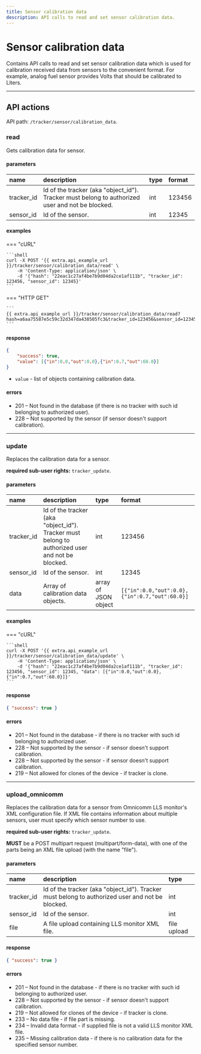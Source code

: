 ```yaml
---
title: Sensor calibration data
description: API calls to read and set sensor calibration data.
---
```


# Sensor calibration data

Contains API calls to read and set sensor calibration data which is used for calibration received data from sensors to the
convenient format. For example, analog fuel sensor provides Volts that should be calibrated to Liters.

***

## API actions

API path: `/tracker/sensor/calibration_data`.

### read

Gets calibration data for sensor.

#### parameters

| name | description | type| format|
| :------ | :------ | :----- | :------ |
| tracker_id | Id of the tracker (aka "object_id"). Tracker must belong to authorized user and not be blocked. | int | 123456 |
| sensor_id | Id of the sensor. | int | 12345 |

#### examples

=== "cURL"

    ```shell
    curl -X POST '{{ extra.api_example_url }}/tracker/sensor/calibration_data/read' \
        -H 'Content-Type: application/json' \ 
        -d '{"hash": "22eac1c27af4be7b9d04da2ce1af111b", "tracker_id": 123456, "sensor_id": 12345}'
    ```

=== "HTTP GET"

    ```
    {{ extra.api_example_url }}/tracker/sensor/calibration_data/read?hash=a6aa75587e5c59c32d347da438505fc3&tracker_id=123456&sensor_id=12345
    ```

#### response

```json
{
    "success": true,
    "value": [{"in":0.0,"out":0.0},{"in":0.7,"out":60.0}]
}
```

* `value` - list of objects containing calibration data. 

#### errors

* 201 – Not found in the database (if there is no tracker with such id belonging to authorized user).
* 228 – Not supported by the sensor (if sensor doesn't support calibration).

***

### update

Replaces the calibration data for a sensor.

**required sub-user rights:** `tracker_update`.

#### parameters

| name | description | type| format|
| :------ | :------ | :----- | :------ |
| tracker_id | Id of the tracker (aka "object_id"). Tracker must belong to authorized user and not be blocked. | int | 123456 |
| sensor_id | Id of the sensor. | int | 12345 |
| data | Array of calibration data objects. | array of JSON object  | `[{"in":0.0,"out":0.0},{"in":0.7,"out":60.0}]` |

#### examples

=== "cURL"

    ```shell
    curl -X POST '{{ extra.api_example_url }}/tracker/sensor/calibration_data/update' \
        -H 'Content-Type: application/json' \ 
        -d '{"hash": "22eac1c27af4be7b9d04da2ce1af111b", "tracker_id": 123456, "sensor_id": 12345, "data": [{"in":0.0,"out":0.0},{"in":0.7,"out":60.0}]}'
    ```

#### response

```json
{ "success": true }
```

#### errors

* 201 – Not found in the database - if there is no tracker with such id belonging to authorized user.
* 228 – Not supported by the sensor - if sensor doesn't support calibration.
* 228 – Not supported by the sensor - if sensor doesn't support calibration.
* 219 – Not allowed for clones of the device - if tracker is clone.

***

### upload_omnicomm

Replaces the calibration data for a sensor from Omnicomm LLS monitor's XML configuration file. If XML file contains
information about multiple sensors, user must specify which sensor number to use.

**required sub-user rights:** `tracker_update`.

**MUST** be a POST multipart request (multipart/form-data), with one of the parts being an XML file upload 
(with the name "file").

#### parameters

| name | description | type|
| :------ | :------ | :----- |
| tracker_id | Id of the tracker (aka "object_id"). Tracker must belong to authorized user and not be blocked. | int |
| sensor_id | Id of the sensor. | int |
| file | A file upload containing LLS monitor XML file. | file upload |

#### response

```json
{ "success": true }
```

#### errors

* 201 – Not found in the database - if there is no tracker with such id belonging to authorized user.
* 228 – Not supported by the sensor - if sensor doesn't support calibration.
* 219 – Not allowed for clones of the device - if tracker is clone.
* 233 – No data file - if file part is missing.
* 234 – Invalid data format - if supplied file is not a valid LLS monitor XML file.
* 235 – Missing calibration data - if there is no calibration data for the specified sensor number.

